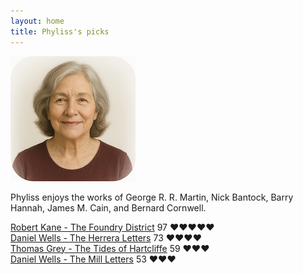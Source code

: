 ```yaml
---
layout: home
title: Phyliss's picks
---
```


![Phyliss](/assets/phyliss.png)

Phyliss enjoys the works of George R. R. Martin, Nick Bantock, Barry Hannah, James M. Cain, and Bernard Cornwell.

[Robert Kane - The Foundry District](/works/Robert-Kane-The-Foundry-District.html) 97 ❤️❤️❤️❤️❤️  
[Daniel Wells - The Herrera Letters](/works/Daniel-Wells-The-Herrera-Letters.html) 73 ❤️❤️❤️❤️  
[Thomas Grey - The Tides of Hartcliffe](/works/Thomas-Grey-The-Tides-of-Hartcliffe.html) 59 ❤️❤️❤️  
[Daniel Wells - The Mill Letters](/works/Daniel-Wells-The-Mill-Letters.html) 53 ❤️❤️❤️  

